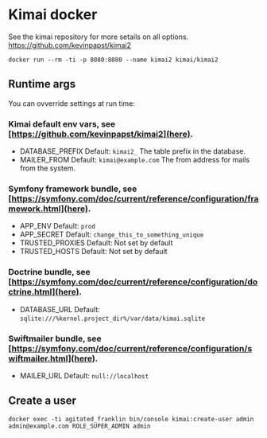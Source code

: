 # Kimai docker

See the kimai repository for more setails on all options. https://github.com/kevinpapst/kimai2

    docker run --rm -ti -p 8080:8080 --name kimai2 kimai/kimai2

## Runtime args

You can ovverride settings at run time:

### Kimai default env vars, see [https://github.com/kevinpapst/kimai2](here).
 * DATABASE_PREFIX
   Default: ```kimai2_```
   The table prefix in the database.
 * MAILER_FROM
   Default: ```kimai@example.com```
   The from address for mails from the system.

### Symfony framework bundle, see [https://symfony.com/doc/current/reference/configuration/framework.html](here).
 * APP_ENV
   Default: ```prod```
 * APP_SECRET
   Default: ```change_this_to_something_unique```
 * TRUSTED_PROXIES
   Default: Not set by default
 * TRUSTED_HOSTS
   Default: Not set by default

### Doctrine bundle, see [https://symfony.com/doc/current/reference/configuration/doctrine.html](here).
 * DATABASE_URL
   Default: ```sqlite:///%kernel.project_dir%/var/data/kimai.sqlite```

### Swiftmailer bundle, see [https://symfony.com/doc/current/reference/configuration/swiftmailer.html](here).
 * MAILER_URL
   Default: ```null://localhost```

## Create a user

    docker exec -ti agitated_franklin bin/console kimai:create-user admin admin@example.com ROLE_SUPER_ADMIN admin

